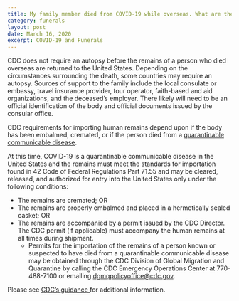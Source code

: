 ```yaml
---
title: My family member died from COVID-19 while overseas. What are the requirements for returning the body to the United States?
category: funerals
layout: post
date: March 16, 2020
excerpt: COVID-19 and Funerals
---
```


CDC does not require an autopsy before the remains of a person who died overseas are returned to the United States. Depending on the circumstances surrounding the death, some countries may require an autopsy. Sources of support to the family include the local consulate or embassy, travel insurance provider, tour operator, faith-based and aid organizations, and the deceased’s employer. There likely will need to be an official identification of the body and official documents issued by the consular office.

CDC requirements for importing human remains depend upon if the body has been embalmed, cremated, or if the person died from a <a href="https://www.cdc.gov/quarantine/aboutlawsregulationsquarantineisolation.html" target="_blank">quarantinable communicable disease</a>.

At this time, COVID-19 is a quarantinable communicable disease in the United States and the remains must meet the standards for importation found in 42 Code of Federal Regulations Part 71.55 and may be cleared, released, and authorized for entry into the United States only under the following conditions:

<ul>
<li>The remains are cremated; OR</li>
<li>The remains are properly embalmed and placed in a hermetically sealed casket; OR</li>
<li>The remains are accompanied by a permit issued by the CDC Director. The CDC permit (if applicable) must accompany the human remains at all times during shipment.
<ul>
<li>Permits for the importation of the remains of a person known or suspected to have died from a quarantinable communicable disease may be obtained through the CDC Division of Global Migration and Quarantine by calling the CDC Emergency Operations Center at 770-488-7100 or emailing <a href="mailto:dgmqpolicyoffice@cdc.gov">dgmqpolicyoffice@cdc.gov</a>.</li>
</ul></li>
</ul>

Please see <a href="http://www.cdc.gov/importation/human-remains.html" target="_blank">CDC’s guidance </a>for additional information.
